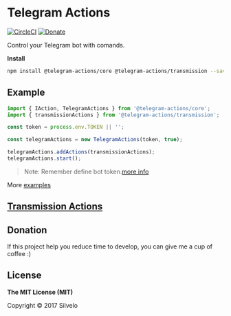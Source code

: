 # Telegram Actions

[![CircleCI](https://circleci.com/gh/silvelo/telegram-actions/tree/transmission-actions.svg?style=svg)](https://circleci.com/gh/silvelo/telegram-actions/tree/transmission-actions)
[![Donate](https://img.shields.io/badge/Donate-PayPal-green.svg)](https://paypal.me/silvelo)

Control your Telegram bot with comands.

__Install__

```bash
npm install @telegram-actions/core @telegram-actions/transmission --save
```

Example
------------
```typescript
import { IAction, TelegramActions } from '@telegram-actions/core';
import { transmissionActions } from '@telegram-actions/transmission';

const token = process.env.TOKEN || '';

const telegramActions = new TelegramActions(token, true);

telegramActions.addActions(transmissionActions);
telegramActions.start();
```

> Note: Remember define bot token.[more info](https://telegram.me/botfather)

More [examples](https://github.com/silvelo/telegram-actions/blob/master/examples)


## [Transmission Actions](https://github.com/silvelo/telegram-actions/blob/master/docs/)

Donation
--------
If this project help you reduce time to develop, you can give me a cup of coffee :)

## License

**The MIT License (MIT)**

Copyright © 2017 Silvelo
